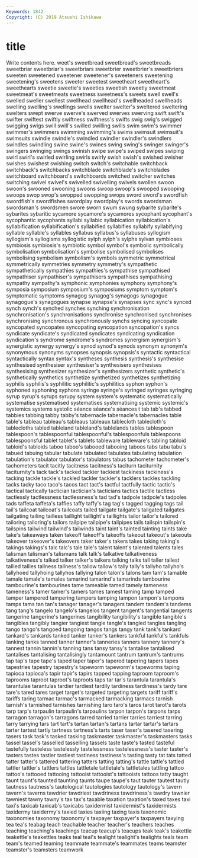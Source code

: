 ```yaml
---
Keywords: 1842
Copyright: (C) 2019 Atsushi Ishikawa
---
```


# title

Write contents here.
weet's sweetbread sweetbread's sweetbreads
sweetbriar sweetbriar's sweetbriars sweetbrier sweetbrier's sweetbriers sweeten sweetened sweetener sweetener's
sweeteners sweetening sweetening's sweetens sweeter sweetest sweetheart sweetheart's sweethearts sweetie
sweetie's sweeties sweetish sweetly sweetmeat sweetmeat's sweetmeats sweetness sweetness's sweets
swell swell's swelled sweller swellest swellhead swellhead's swellheaded swellheads swelling
swelling's swellings swells swelter swelter's sweltered sweltering swelters swept swerve
swerve's swerved swerves swerving swift swift's swifter swiftest swiftly swiftness
swiftness's swifts swig swig's swigged swigging swigs swill swill's swilled
swilling swills swim swim's swimmer swimmer's swimmers swimming swimming's swims
swimsuit swimsuit's swimsuits swindle swindle's swindled swindler swindler's swindlers swindles
swindling swine swine's swines swing swing's swinger swinger's swingers swinging
swings swinish swipe swipe's swiped swipes swiping swirl swirl's swirled
swirling swirls swirly swish swish's swished swisher swishes swishest swishing
switch switch's switchable switchback switchback's switchbacks switchblade switchblade's switchblades switchboard
switchboard's switchboards switched switcher switches switching swivel swivel's swivelled swivelling
swivels swollen swoon swoon's swooned swooning swoons swoop swoop's swooped
swooping swoops swop swop's swopped swopping swops sword sword's swordfish
swordfish's swordfishes swordplay swordplay's swords swordsman swordsman's swordsmen swore sworn
swum swung sybarite sybarite's sybarites sybaritic sycamore sycamore's sycamores sycophant
sycophant's sycophantic sycophants syllabi syllabic syllabication syllabication's syllabification syllabification's syllabified
syllabifies syllabify syllabifying syllable syllable's syllables syllabus syllabus's syllabuses syllogism
syllogism's syllogisms syllogistic sylph sylph's sylphs sylvan symbioses symbiosis symbiosis's
symbiotic symbol symbol's symbolic symbolically symbolisation symbolisation's symbolise symbolised symbolises
symbolising symbolism symbolism's symbols symmetric symmetrical symmetrically symmetries symmetry symmetry's
sympathetic sympathetically sympathies sympathies's sympathise sympathised sympathiser sympathiser's sympathisers sympathises
sympathising sympathy sympathy's symphonic symphonies symphony symphony's symposia symposium symposium's
symposiums symptom symptom's symptomatic symptoms synagog synagog's synagogs synagogue synagogue's
synagogues synapse synapse's synapses sync sync's synced synch synch's synched
synches synching synchronisation synchronisation's synchronisations synchronise synchronised synchronises synchronising synchronous
synchronously synchs syncing syncopate syncopated syncopates syncopating syncopation syncopation's syncs
syndicate syndicate's syndicated syndicates syndicating syndication syndication's syndrome syndrome's syndromes
synergism synergism's synergistic synergy synergy's synod synod's synods synonym synonym's
synonymous synonyms synopses synopsis synopsis's syntactic syntactical syntactically syntax syntax's
syntheses synthesis synthesis's synthesise synthesised synthesiser synthesiser's synthesisers synthesises synthesising
synthesizer synthesizer's synthesizers synthetic synthetic's synthetically synthetics synthetize synthetized synthetizes
synthetizing syphilis syphilis's syphilitic syphilitic's syphilitics syphon syphon's syphoned syphoning
syphons syringe syringe's syringed syringes syringing syrup syrup's syrups syrupy
system system's systematic systematically systematise systematised systematises systematising systemic systemic's
systemics systems systolic séance séance's séances t tab tab's tabbed
tabbies tabbing tabby tabby's tabernacle tabernacle's tabernacles table table's tableau
tableau's tableaus tableaux tablecloth tablecloth's tablecloths tabled tableland tableland's tablelands
tables tablespoon tablespoon's tablespoonful tablespoonful's tablespoonfuls tablespoons tablespoonsful tablet tablet's
tablets tableware tableware's tabling tabloid tabloid's tabloids taboo taboo's tabooed
tabooing taboos tabs tabu tabu's tabued tabuing tabular tabulate tabulated
tabulates tabulating tabulation tabulation's tabulator tabulator's tabulators tabus tachometer tachometer's
tachometers tacit tacitly tacitness tacitness's taciturn taciturnity taciturnity's tack tack's
tacked tackier tackiest tackiness tackiness's tacking tackle tackle's tackled tackler
tackler's tacklers tackles tackling tacks tacky taco taco's tacos tact
tact's tactful tactfully tactic tactic's tactical tactically tactician tactician's tacticians
tactics tactile tactless tactlessly tactlessness tactlessness's tad tad's tadpole tadpole's
tadpoles tads taffeta taffeta's taffies taffy taffy's tag tag's tagged
tagging tags tail tail's tailcoat tailcoat's tailcoats tailed tailgate tailgate's
tailgated tailgates tailgating tailing tailless taillight taillight's taillights tailor tailor's
tailored tailoring tailoring's tailors tailpipe tailpipe's tailpipes tails tailspin tailspin's
tailspins tailwind tailwind's tailwinds taint taint's tainted tainting taints take
take's takeaways taken takeoff takeoff's takeoffs takeout takeout's takeouts takeover
takeover's takeovers taker taker's takers takes taking taking's takings takings's
talc talc's tale tale's talent talent's talented talents tales talisman
talisman's talismans talk talk's talkative talkativeness talkativeness's talked talker talker's
talkers talking talks tall taller tallest tallied tallies tallness tallness's
tallow tallow's tally tally's tallyho tallyho's tallyhoed tallyhoing tallyhos tallying
talon talon's talons tam tam's tamable tamale tamale's tamales tamarind
tamarind's tamarinds tambourine tambourine's tambourines tame tameable tamed tamely tameness
tameness's tamer tamer's tamers tames tamest taming tamp tamped tamper
tampered tampering tampers tamping tampon tampon's tampons tamps tams tan
tan's tanager tanager's tanagers tandem tandem's tandems tang tang's tangelo
tangelo's tangelos tangent tangent's tangential tangents tangerine tangerine's tangerines tangibility
tangibility's tangible tangible's tangibles tangibly tangier tangiest tangle tangle's tangled
tangles tangling tango tango's tangoed tangoing tangos tangs tangy tank
tank's tankard tankard's tankards tanked tanker tanker's tankers tankful tankful's
tankfuls tanking tanks tanned tanner tanner's tanneries tanners tannery tannery's
tannest tannin tannin's tanning tans tansy tansy's tantalise tantalised tantalises
tantalising tantalisingly tantamount tantrum tantrum's tantrums tap tap's tape tape's
taped taper taper's tapered tapering tapers tapes tapestries tapestry tapestry's
tapeworm tapeworm's tapeworms taping tapioca tapioca's tapir tapir's tapirs tapped
tapping taproom taproom's taprooms taproot taproot's taproots taps tar tar's
tarantula tarantula's tarantulae tarantulas tardier tardiest tardily tardiness tardiness's tardy
tare tare's tared tares target target's targeted targeting targets tariff
tariff's tariffs taring tarmac tarmac's tarmacked tarmacking tarmacs tarnish tarnish's
tarnished tarnishes tarnishing taro taro's taros tarot tarot's tarots tarp
tarp's tarpaulin tarpaulin's tarpaulins tarpon tarpon's tarpons tarps tarragon tarragon's
tarragons tarred tarried tarrier tarries tarriest tarring tarry tarrying tars
tart tart's tartan tartan's tartans tartar tartar's tartars tarter tartest
tartly tartness tartness's tarts taser taser's tasered tasering tasers task
task's tasked tasking taskmaster taskmaster's taskmasters tasks tassel tassel's tasselled
tasselling tassels taste taste's tasted tasteful tastefully tasteless tastelessly tastelessness
tastelessness's taster taster's tasters tastes tastier tastiest tastiness tastiness's tasting
tasty tat tats tatted tatter tatter's tattered tattering tatters tatting
tatting's tattle tattle's tattled tattler tattler's tattlers tattles tattletale tattletale's
tattletales tattling tattoo tattoo's tattooed tattooing tattooist tattooist's tattooists tattoos
tatty taught taunt taunt's taunted taunting taunts taupe taupe's taut
tauter tautest tautly tautness tautness's tautological tautologies tautology tautology's tavern
tavern's taverns tawdrier tawdriest tawdriness tawdriness's tawdry tawnier tawniest tawny
tawny's tax tax's taxable taxation taxation's taxed taxes taxi taxi's
taxicab taxicab's taxicabs taxidermist taxidermist's taxidermists taxidermy taxidermy's taxied taxies
taxiing taxing taxis taxonomic taxonomies taxonomy taxonomy's taxpayer taxpayer's taxpayers
taxying tea tea's teabag teach teachable teacher teacher's teachers teaches
teaching teaching's teachings teacup teacup's teacups teak teak's teakettle teakettle's
teakettles teaks teal teal's tealight tealight's tealights teals team team's
teamed teaming teammate teammate's teammates teams teamster teamster's teamsters teamwork
